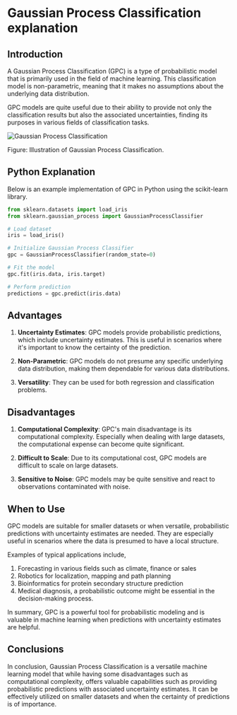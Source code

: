 # Gaussian Process Classification explanation

## Introduction

A Gaussian Process Classification (GPC) is a type of probabilistic model that is primarily used in the field of machine learning. This classification model is non-parametric, meaning that it makes no assumptions about the underlying data distribution.

GPC models are quite useful due to their ability to provide not only the classification results but also the associated uncertainties, finding its purposes in various fields of classification tasks.

![Gaussian Process Classification](https://scikit-learn.org/stable/_images/sphx_glr_plot_gpr_noisy_targets_002.png)

Figure: Illustration of Gaussian Process Classification.

## Python Explanation

Below is an example implementation of GPC in Python using the scikit-learn library.

```python
from sklearn.datasets import load_iris
from sklearn.gaussian_process import GaussianProcessClassifier

# Load dataset
iris = load_iris()

# Initialize Gaussian Process Classifier
gpc = GaussianProcessClassifier(random_state=0)

# Fit the model
gpc.fit(iris.data, iris.target)

# Perform prediction
predictions = gpc.predict(iris.data)
```

## Advantages

1. **Uncertainty Estimates**: GPC models provide probabilistic predictions, which include uncertainty estimates. This is useful in scenarios where it's important to know the certainty of the prediction.

2. **Non-Parametric**: GPC models do not presume any specific underlying data distribution, making them dependable for various data distributions.

3. **Versatility**: They can be used for both regression and classification problems.

## Disadvantages

1. **Computational Complexity**: GPC's main disadvantage is its computational complexity. Especially when dealing with large datasets, the computational expense can become quite significant.

2. **Difficult to Scale**: Due to its computational cost, GPC models are difficult to scale on large datasets.

3. **Sensitive to Noise**: GPC models may be quite sensitive and react to observations contaminated with noise.

## When to Use

GPC models are suitable for smaller datasets or when versatile, probabilistic predictions with uncertainty estimates are needed. They are especially useful in scenarios where the data is presumed to have a local structure.

Examples of typical applications include,

1. Forecasting in various fields such as climate, finance or sales
2. Robotics for localization, mapping and path planning
3. Bioinformatics for protein secondary structure prediction
4. Medical diagnosis, a probabilistic outcome might be essential in the decision-making process.

In summary, GPC is a powerful tool for probabilistic modeling and is valuable in machine learning when predictions with uncertainty estimates are helpful.

## Conclusions

In conclusion, Gaussian Process Classification is a versatile machine learning model that while having some disadvantages such as computational complexity, offers valuable capabilities such as providing probabilistic predictions with associated uncertainty estimates. It can be effectively utilized on smaller datasets and when the certainty of predictions is of importance.
